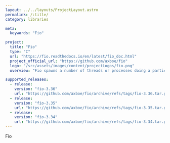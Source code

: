 ```yaml
---
layout: ../../layouts/ProjectLayout.astro
permalink: /:title/
category: libraries

meta:
  keywords: "Fio"

project:
  title: "Fio"
  type: "C"
  url: "https://fio.readthedocs.io/en/latest/fio_doc.html"
  project_official_url: "https://github.com/axboe/fio"
  logo: "/src/assets/images/content/projectLogos/fio.png"
  overview: "Fio spawns a number of threads or processes doing a particular type of I/O action as specified by the user. fio takes a number of global parameters, each inherited by the thread unless otherwise parameters given to them overriding that setting is given. The typical use of fio is to write a job file matching the I/O load one wants to simulate."

supported_releases:
  - release:
    version: "fio-3.36"
    url: "https://github.com/axboe/fio/archive/refs/tags/fio-3.36.tar.gz"
  - release:
    version: "fio-3.35"
    url: "https://github.com/axboe/fio/archive/refs/tags/fio-3.35.tar.gz"
  - release:
    version: "fio-3.34"
    url: "https://github.com/axboe/fio/archive/refs/tags/fio-3.34.tar.gz"
---
```


<p>Fio</p>
